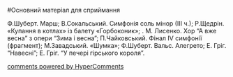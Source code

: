 <div id="hypercomments_widget" class="js-hypercomments-widget invisible"></div>


#Основний матеріал для сприймання

Ф.Шуберт. Марш; В.Сокальський. Симфонія соль мінор (ІІІ ч.); Р.Щедрін. «Купання в котлах» із балету «Горбоконик»; . М. Лисенко. Хор “А вже весна” з опери “Зима і весна”; П.Чайковський. Фінал ІV симфонії (фрагмент); М.Завадський. «Шумка»; Ф.Шуберт. Вальс. Алегрето; Е. Гріг. “Навесні”; Е. Гріг. “У печері гірського короля”. 

<div class="js-hypercomments-container">
    <a href="http://hypercomments.com" class="hc-link" title="comments widget">comments powered by HyperComments</a>
</div>